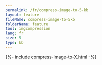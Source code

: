 ```yaml
---
permalink: /fr/compress-image-to-5-kb
layout: feature
fileName: compress-image-to-5kb
folderName: feature
tool: imgcompression
lang: fr
size: 5
type: kb
---
```


{%- include compress-image-to-X.html -%}
